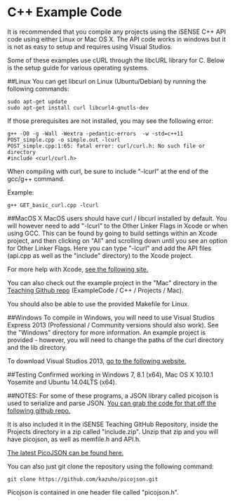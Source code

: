 C++ Example Code
================

It is recommended that you compile any projects using the iSENSE C++ API code using either Linux or Mac OS X. The API code works in windows but it is not as easy to setup and requires using Visual Studios.

Some of these examples use cURL through the libcURL library for C. Below is the setup guide for various operating systems.

##Linux
You can get libcurl on Linux (Ubuntu/Debian) by running the following commands:

```
sudo apt-get update
sudo apt-get install curl libcurl4-gnutls-dev
```

If those prerequisites are not installed, you may see the following error:

```
g++ -O0 -g -Wall -Wextra -pedantic-errors  -w -std=c++11 POST_simple.cpp -o simple.out -lcurl
POST_simple.cpp:1:65: fatal error: curl/curl.h: No such file or directory
#include <curl/curl.h>
```

When compiling with curl, be sure to include "-lcurl" at the end of the gcc/g++ command.

Example:

```
g++ GET_basic_curl.cpp -lcurl
```

##MacOS X
MacOS users should have curl / libcurl installed by default.
You will however need to add "-lcurl" to the Other Linker Flags in Xcode or when using GCC.
This can be found by going to build settings within an Xcode project, and then clicking on "All"
and scrolling down until you see an option for Other Linker Flags. Here you can type "-lcurl" and
add the API files (api.cpp as well as the "include" directory) to the Xcode project.

For more help with Xcode, [see the following site.](http://docs.millennialmedia.com/iOS-SDK/iOSAddingLinkerFlag.html)

You can also check out the example project in the "Mac" directory in the [Teaching Github repo](https://github.com/isenseDev/Teaching) (ExampleCode / C++ / Projects / Mac).

You should also be able to use the provided Makefile for Linux.

##Windows
To compile in Windows, you will need to use Visual Studios Express 2013 (Professional / Community versions should also work).
See the "Windows" directory for more information. An example project is provided - however, you will need to change
the paths of the curl directory and the lib directory.

To download Visual Studios 2013, [go to the following website.](http://www.visualstudio.com/)

##Testing
Confirmed working in Windows 7, 8.1 (x64), Mac OS X 10.10.1 Yosemite and Ubuntu 14.04LTS (x64).


##NOTES:
For some of these programs, a JSON library called picojson is used to serialize and parse JSON.
[You can grab the code for that off the following github repo.](https://github.com/kazuho/picojson)

It is also included it in the iSENSE Teaching GitHub Repository, inside the Projects directory in a
zip called "include.zip". Unzip that zip and you will have picojson, as well as memfile.h and API.h.

[The latest PicoJSON can be found here.](https://raw.githubusercontent.com/kazuho/picojson/master/picojson.h)

You can also just git clone the repository using the following command:

```
git clone https://github.com/kazuho/picojson.git
```

Picojson is contained in one header file called "picojson.h".